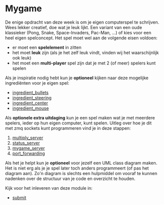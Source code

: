# Mygame

De enige opdracht van deze week is om je eigen computerspel te
schrijven. Wees lekker creatief, doe wat je leuk lijkt. Een variant
van een oude klassieker (Pong, Snake, Space-Invaders, Pac-Man, ...) of
kies voor een heel eigen spelconcept. Het spel moet wel aan de
volgende eisen voldoen:

- er moet een **spelelement** in zitten
- het moet **leuk** zijn (als je het zelf leuk vindt, vinden wij het waarschijnlijk ook leuk)
- het moet een **multi-player** spel zijn dat je met 2 (of meer) spelers kunt spelen

Als je inspiratie nodig hebt kun je **optioneel** kijken naar deze
mogelijke ingrediënten voor je eigen spel:

- [ingredient_bullets](/opdrachten/clientserver/ingredient_bullets)
- [ingredient_steering](/opdrachten/clientserver/ingredient_steering)
- [ingredient_center](/opdrachten/clientserver/ingredient_center)
- [ingredient_mouse](/opdrachten/clientserver/ingredient_mouse)

Als **optionele extra uitdaging** kun je een spel maken wat je met
meerdere spelers, ieder op hun eigen computer, kunt spelen. Uitleg
over hoe je dit met zmq sockets kunt programmeren vind je in deze
stappen:

1. [multiply_server](/opdrachten/clientserver/multiply_server)
2. [status_server](/opdrachten/clientserver/status_server)
3. [mygame_server](/opdrachten/clientserver/mygame_server)
4. [port_forwarding](/opdrachten/clientserver/port_forwarding)


Als het je helpt kun je **optioneel** voor jezelf een UML class
diagram maken. Het is niet erg als je je spel later toch anders
programmeert (of pas het diagram aan). Zo'n diagram is slechts een
hulpmiddel om vooraf te kunnen nadenken over de structuur van je
code en overzicht te houden.

Kijk voor het inleveren van deze module in:

- [submit](/opdrachten/clientserver/submission)
